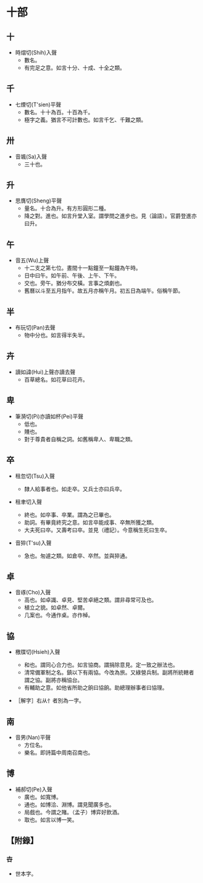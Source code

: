 # 十部

## 十

- 時熠切(Shih)入聲
    - 數名。
    - 有完足之意。如言十分、十成、十全之類。

## 千

- 七煙切(T'sien)平聲
    - 數名。十十為百。十百為千。
    - 極字之義。猶言不可計數也。如言千乞、千難之類。

## 卅

- 音颯(Sa)入聲
    - 三十也。

## 升

- 思膺切(Sheng)平聲
    - 量名。十合為升。有方形圓形二種。
    - 降之對。進也。如言升堂入室。謂學問之進步也。見（論語）。官爵登進亦曰升。

## 午

- 音五(Wu)上聲
    - 十二支之第七位。晝間十一點鐘至一點鐘為午時。
    - 日中曰午。如午前、午後、上午、下午。
    - 交也。旁午。猶分布交橫。言事之煩劇也。
    - 舊曆以斗至五月指午。故五月亦稱午月。初五日為端午。俗稱午節。

## 半

- 布玩切(Pan)去聲
    - 物中分也。如言得半失半。

## 卉

- 讀如諱(Hui)上聲亦讀去聲
    - 百草總名。如花草曰花卉。

## 卑

- 筆漪切(Pi)亦讀如杯(Pei)平聲
    - 低也。
    - 賤也。
    - 對于尊貴者自稱之詞。如舊稱卑人、卑職之類。

## 卒

- 租忽切(Tsu)入聲
    - 隸人給事者也。如走卒。又兵士亦曰兵卒。

- 租聿切入聲
    - 終也。如卒事、卒業。謂為之已畢也。
    - 助詞。有畢竟終究之意。如言卒能成事、卒無所獲之類。
    - 大夫死曰卒。又壽考曰卒。並見（禮記）。今意稱生死曰生卒。

- 音猝(T'su)入聲
    - 急也。匆遽之類。如倉卒、卒然。並與猝通。

## 卓

- 音琢(Cho)入聲
    - 高也。如卓識、卓見、堅苦卓絕之類。謂非尋常可及也。
    - 植立之貌。如卓然、卓爾。
    - 几案也。今通作桌。亦作棹。

## 協

- 檄牒切(Hsieh)入聲
    - 和也。謂同心合力也。如言協商。謂捐除意見。定一致之辦法也。
    - 清常備軍制之名。鎮以下有兩協。今改為旅。又綠營兵制。副將所統轄者謂之協。副將亦稱協台。
    - 有輔助之意。如他省所助之餉曰協餉。助總理辦事者曰協理。

- ［解字］右从忄者別為一字。

## 南

- 音男(Nan)平聲
    - 方位名。
    - 樂名。即詩篇中周南召南也。

## 博

- 補郝切(Pe)入聲
    - 廣也。如寬博。
    - 通也。如博洽、淵博。謂見聞廣多也。
    - 局戲也。今謂之賭。（孟子）博弈好飲酒。
    - 取也。如言以博一笑。

## 【附錄】

### 卋
- 世本字。

